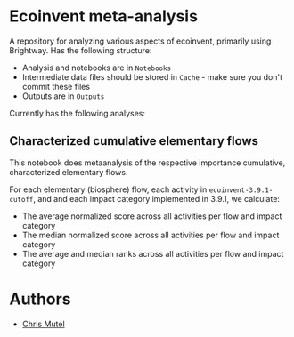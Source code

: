 # Ecoinvent meta-analysis

A repository for analyzing various aspects of ecoinvent, primarily using Brightway. Has the following structure:

* Analysis and notebooks are in `Notebooks`
* Intermediate data files should be stored in `Cache` - make sure you don't commit these files
* Outputs are in `Outputs`

Currently has the following analyses:

## Characterized cumulative elementary flows

This notebook does metaanalysis of the respective importance cumulative, characterized elementary flows.

For each elementary (biosphere) flow, each activity in `ecoinvent-3.9.1-cutoff`, and and each impact category implemented in 3.9.1, we calculate:

* The average normalized score across all activities per flow and impact category
* The median normalized score across all activities per flow and impact category
* The average and median ranks across all activities per flow and impact category

# Authors

* [Chris Mutel](https://github.com/cmutel/)
